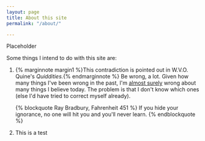 ```yaml
---
layout: page
title: About this site
permalink: "/about/"

---
```

Placeholder

Some things I intend to do with this site are:

1. {% marginnote margin1 %}This contradiction is pointed out in W.V.O. Quine's _Quiddities._{% endmarginnote %} Be wrong, a lot. Given how many things I've been wrong in the past, I'm [almost surely](https://en.wikipedia.org/wiki/Almost_surely) wrong about many things I believe today. The problem is that I don't know which ones (else I'd have tried to correct myself already).

   {% blockquote Ray Bradbury, Fahrenheit 451 %} If you hide your ignorance, no one will hit you and you'll never learn. {% endblockquote %}
2. This is a test